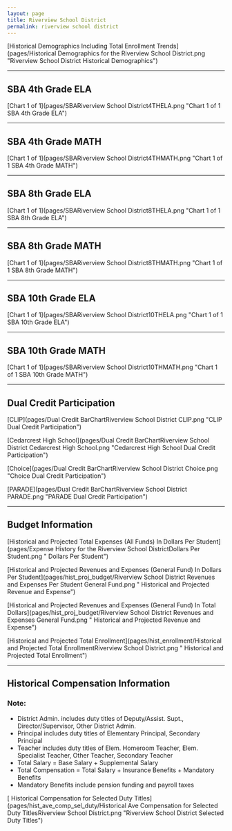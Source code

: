 ```yaml
---
layout: page
title: Riverview School District
permalink: riverview school district
---
```



[Historical Demographics Including Total Enrollment Trends](pages/Historical Demographics for the Riverview School District.png "Riverview School District Historical Demographics")

___

## SBA 4th Grade ELA

[Chart 1 of 1](pages/SBARiverview School District4THELA.png "Chart 1 of 1 SBA 4th Grade ELA")


___

## SBA 4th Grade MATH

[Chart 1 of 1](pages/SBARiverview School District4THMATH.png "Chart 1 of 1 SBA 4th Grade MATH")


___

## SBA 8th Grade ELA

[Chart 1 of 1](pages/SBARiverview School District8THELA.png "Chart 1 of 1 SBA 8th Grade ELA")


___

## SBA 8th Grade MATH

[Chart 1 of 1](pages/SBARiverview School District8THMATH.png "Chart 1 of 1 SBA 8th Grade MATH")


___

## SBA 10th Grade ELA

[Chart 1 of 1](pages/SBARiverview School District10THELA.png "Chart 1 of 1 SBA 10th Grade ELA")


___

## SBA 10th Grade MATH

[Chart 1 of 1](pages/SBARiverview School District10THMATH.png "Chart 1 of 1 SBA 10th Grade MATH")


___

## Dual Credit Participation

[CLIP](pages/Dual Credit BarChartRiverview School District CLIP.png "CLIP Dual Credit Participation")

[Cedarcrest High School](pages/Dual Credit BarChartRiverview School District Cedarcrest High School.png "Cedarcrest High School Dual Credit Participation")

[Choice](pages/Dual Credit BarChartRiverview School District Choice.png "Choice Dual Credit Participation")

[PARADE](pages/Dual Credit BarChartRiverview School District PARADE.png "PARADE Dual Credit Participation")


___

## Budget Information

[Historical and Projected Total Expenses (All Funds) In Dollars Per Student](pages/Expense History for the Riverview School DistrictDollars Per Student.png " Dollars Per Student")

[Historical and Projected Revenues and Expenses (General Fund) In Dollars Per Student](pages/hist_proj_budget/Riverview School District Revenues and Expenses Per Student General Fund.png " Historical and Projected Revenue and Expense")

[Historical and Projected Revenues and Expenses (General Fund) In Total Dollars](pages/hist_proj_budget/Riverview School District Revenues and Expenses General Fund.png " Historical and Projected Revenue and Expense")

[Historical and Projected Total Enrollment](pages/hist_enrollment/Historical and Projected Total EnrollmentRiverview School District.png " Historical and Projected Total Enrollment")


___

## Historical Compensation Information
### Note:
- District Admin. includes duty titles of Deputy/Assist. Supt., Director/Supervisor, Other District Admin.
- Principal includes duty titles of Elementary Principal, Secondary Principal
- Teacher includes duty titles of Elem. Homeroom Teacher, Elem. Specialist Teacher, Other Teacher, Secondary Teacher
- Total Salary = Base Salary + Supplemental Salary
- Total Compensation = Total Salary + Insurance Benefits + Mandatory Benefits
- Mandatory Benefits include pension funding and payroll taxes

[ Historical Compensation for Selected Duty Titles](pages/hist_ave_comp_sel_duty/Historical Ave Compensation for Selected Duty TitlesRiverview School District.png "Riverview School District Selected Duty Titles")

